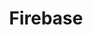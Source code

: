 ---
layout: posts_by_category
categories: firebase
title: Firebase
permalink: /category/firebase
---